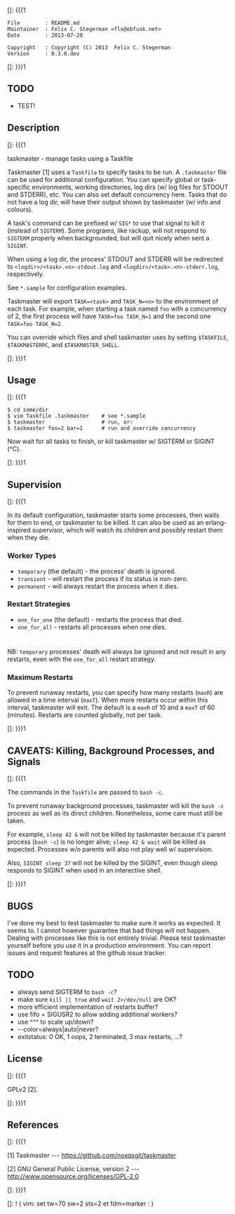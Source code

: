 []: {{{1

    File        : README.md
    Maintainer  : Felix C. Stegerman <flx@obfusk.net>
    Date        : 2013-07-20

    Copyright   : Copyright (C) 2013  Felix C. Stegerman
    Version     : 0.3.0.dev

[]: }}}1

## TODO

  * TEST!

## Description
[]: {{{1

  taskmaster - manage tasks using a Taskfile

  Taskmaster [1] uses a `Taskfile` to specify tasks to be run.  A
  `.taskmaster` file can be used for additional configuration.  You
  can specify global or task-specific environments, working
  directories, log dirs (w/ log files for STDOUT and STDERR), etc.
  You can also set default concurrency here.  Tasks that do not have a
  log dir, will have their output shown by taskmaster (w/ info and
  colours).

  A task's command can be prefixed w/ `SIG*` to use that signal to
  kill it (instead of `SIGTERM`).  Some programs, like rackup, will
  not respond to `SIGTERM` properly when backgrounded, but will quit
  nicely when sent a `SIGINT`.

  When using a log dir, the process' STDOUT and STDERR will be
  redirected to `<logdir>/<task>.<n>-stdout.log` and
  `<logdir>/<task>.<n>-stderr.log`, respectively.

  See `*.sample` for configuration examples.

  Taskmaster will export `TASK=<task>` and `TASK_N=<n>` to the
  environment of each task.  For example, when starting a task named
  `foo` with a concurrency of 2, the first process will have `TASK=foo
  TASK_N=1` and the second one `TASK=foo TASK_N=2`.

  You can override which files and shell taskmaster uses by setting
  `$TASKFILE`, `$TASKMASTERRC`, and `$TASKMASTER_SHELL`.

[]: }}}1

## Usage
[]: {{{1

    $ cd some/dir
    $ vim Taskfile .taskmaster    # see *.sample
    $ taskmaster                  # run, or:
    $ taskmaster foo=2 bar=1      # run and override concurrency

  Now wait for all tasks to finish, or kill taskmaster w/ SIGTERM or
  SIGINT (^C).

[]: }}}1

## Supervision
[]: {{{1

  In its default configuration, taskmaster starts some processes, then
  waits for them to end, or taskmaster to be killed.  It can also be
  used as an erlang-inspired supervisor, which will watch its children
  and possibly restart them when they die.

### Worker Types

  * `temporary` (the default) - the process' death is ignored.
  * `transient` - will restart the process if its status is non-zero.
  * `permanent` - will always restart the process when it dies.

### Restart Strategies

  * `one_for_one` (the default) - restarts the process that died.
  * `one_for_all` - restarts all processes when one dies.

#

  NB: `temporary` processes' death will always be ignored and not
  result in any restarts, even with the `one_for_all` restart
  strategy.

### Maximum Restarts

  To prevent runaway restarts, you can specify how many restarts
  (`maxR`) are allowed in a time interval (`maxT`).  When more
  restarts occur within this interval, taskmaster will exit.  The
  default is a `maxR` of 10 and a `maxT` of 60 (minutes).  Restarts
  are counted globally, not per task.

[]: }}}1

## CAVEATS: Killing, Background Processes, and Signals
[]: {{{1

  The commands in the `Taskfile` are passed to `bash -c`.

  To prevent runaway background processes, taskmaster will kill the
  `bash -c` process as well as its direct children.  Nonetheless, some
  care must still be taken.

  For example, `sleep 42 &` will not be killed by taskmaster because
  it's parent process (`bash -c`) is no longer alive; `sleep 42 &
  wait` will be killed as expected.  Processes w/o parents will also
  not play well w/ supervision.

  Also, `SIGINT sleep 37` will not be killed by the SIGINT, even
  though sleep responds to SIGINT when used in an interective shell.

[]: }}}1

## BUGS

  I've done my best to test taskmaster to make sure it works as
  expected.  It seems to.  I cannot however guarantee that bad things
  will not happen.  Dealing with processes like this is not entirely
  trivial.  Please test taskmaster yourself before you use it in a
  production environment.  You can report issues and request features
  at the github issue tracker.

## TODO

  * always send SIGTERM to `bash -c`?
  * make sure `kill || true` and `wait 2>/dev/null` are OK?
  * more efficient implementation of restarts buffer?
  * use fifo + SIGUSR2 to allow adding additional workers?
  * use ^^^ to scale up/down?
  * --color=always|auto|never?
  * exitstatus: 0 OK, 1 oops, 2 terminated, 3 max restarts, ...?

## License
[]: {{{1

  GPLv2 [2].

[]: }}}1

## References
[]: {{{1

  [1] Taskmaster
  --- https://github.com/noxqsgit/taskmaster

  [2] GNU General Public License, version 2
  --- http://www.opensource.org/licenses/GPL-2.0

[]: }}}1

[]: ! ( vim: set tw=70 sw=2 sts=2 et fdm=marker : )
